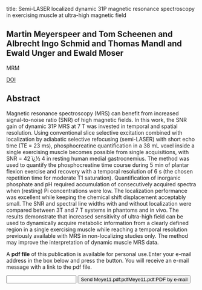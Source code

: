 title: Semi-LASER localized dynamic 31P magnetic resonance spectroscopy in exercising muscle at ultra-high magnetic field

## Martin Meyerspeer and Tom Scheenen and Albrecht Ingo Schmid and Thomas Mandl and Ewald Unger and Ewald Moser
MRM

<a href="https://doi.org/10.1002/mrm.22730">DOI</a>

## Abstract
Magnetic resonance spectroscopy (MRS) can benefit from increased signal-to-noise ratio (SNR) of high magnetic fields. In this work, the SNR gain of dynamic 31P MRS at 7 T was invested in temporal and spatial resolution. Using conventional slice selective excitation combined with localization by adiabatic selective refocusing (semi-LASER) with short echo time (TE = 23 ms), phosphocreatine quantification in a 38 mL voxel inside a single exercising muscle becomes possible from single acquisitions, with SNR = 42 ï¿½ 4 in resting human medial gastrocnemius. The method was used to quantify the phosphocreatine time course during 5 min of plantar flexion exercise and recovery with a temporal resolution of 6 s (the chosen repetition time for moderate T1 saturation). Quantification of inorganic phosphate and pH required accumulation of consecutively acquired spectra when (resting) Pi concentrations were low. The localization performance was excellent while keeping the chemical shift displacement acceptably small. The SNR and spectral line widths with and without localization were compared between 3T and 7 T systems in phantoms and in vivo. The results demonstrate that increased sensitivity of ultra-high field can be used to dynamically acquire metabolic information from a clearly defined region in a single exercising muscle while reaching a temporal resolution previously available with MRS in non-localizing studies only. The method may improve the interpretation of dynamic muscle MRS data.

A <b>pdf file</b> of this publication is available for personal use.Enter your e-mail address in the box below and press the button. You will receive an e-mail message with a link to the pdf file.
<form action="sender.php">  <input type="text" name="email">  <input type="submit" value="Send Meye11.pdf:pdfMeye11.pdf:PDF by e-mail"></form>